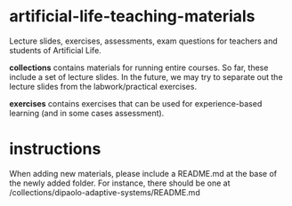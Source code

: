# artificial-life-teaching-materials
Lecture slides, exercises, assessments, exam questions for teachers and students of Artificial Life.

**collections** contains materials for running entire courses. So far,
  these include a set of lecture slides. In the future, we may try to
  separate out the lecture slides from the labwork/practical exercises.

**exercises** contains exercises that can be used for experience-based
  learning (and in some cases assessment).

# instructions

When adding new materials, please include a README.md at the base of
the newly added folder. For instance, there should be one at
/collections/dipaolo-adaptive-systems/README.md

